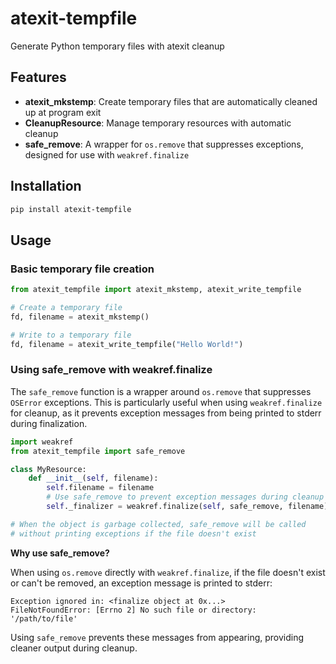 # atexit-tempfile
Generate Python temporary files with atexit cleanup

## Features

- **atexit_mkstemp**: Create temporary files that are automatically cleaned up at program exit
- **CleanupResource**: Manage temporary resources with automatic cleanup
- **safe_remove**: A wrapper for `os.remove` that suppresses exceptions, designed for use with `weakref.finalize`

## Installation

```bash
pip install atexit-tempfile
```

## Usage

### Basic temporary file creation

```python
from atexit_tempfile import atexit_mkstemp, atexit_write_tempfile

# Create a temporary file
fd, filename = atexit_mkstemp()

# Write to a temporary file
fd, filename = atexit_write_tempfile("Hello World!")
```

### Using safe_remove with weakref.finalize

The `safe_remove` function is a wrapper around `os.remove` that suppresses `OSError` exceptions. This is particularly useful when using `weakref.finalize` for cleanup, as it prevents exception messages from being printed to stderr during finalization.

```python
import weakref
from atexit_tempfile import safe_remove

class MyResource:
    def __init__(self, filename):
        self.filename = filename
        # Use safe_remove to prevent exception messages during cleanup
        self._finalizer = weakref.finalize(self, safe_remove, filename)

# When the object is garbage collected, safe_remove will be called
# without printing exceptions if the file doesn't exist
```

**Why use safe_remove?**

When using `os.remove` directly with `weakref.finalize`, if the file doesn't exist or can't be removed, an exception message is printed to stderr:

```
Exception ignored in: <finalize object at 0x...>
FileNotFoundError: [Errno 2] No such file or directory: '/path/to/file'
```

Using `safe_remove` prevents these messages from appearing, providing cleaner output during cleanup.
